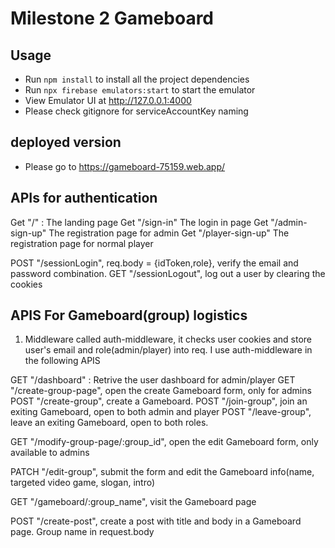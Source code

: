 # Milestone 2 Gameboard

## Usage

* Run  `npm install` to install all the project dependencies
* Run `npx firebase emulators:start` to start the emulator
* View Emulator UI at http://127.0.0.1:4000
* Please check gitignore for serviceAccountKey naming

## deployed version
* Please go to https://gameboard-75159.web.app/

## APIs for authentication
Get "/" : The landing page
Get "/sign-in" The login in page
Get "/admin-sign-up" The registration page for admin
Get "/player-sign-up" The registration page for normal player

POST "/sessionLogin", req.body = {idToken,role}, verify the email and password combination.
GET "/sessionLogout", log out a user by clearing the cookies

## APIS For Gameboard(group) logistics
1. Middleware called auth-middleware, it checks user cookies and store user's email and role(admin/player) into req. I use auth-middleware in the following APIS

GET "/dashboard" : Retrive the user dashboard for admin/player
GET "/create-group-page", open the create Gameboard form, only for admins
POST "/create-group", create a Gameboard.
POST "/join-group", join an exiting Gameboard, open to both admin and player
POST "/leave-group", leave an exiting Gameboard, open to both roles.

GET "/modify-group-page/:group_id", open the edit Gameboard form, only     available to admins

PATCH "/edit-group", submit the form and edit the Gameboard info(name, targeted video game, slogan, intro) 

GET "/gameboard/:group_name", visit the Gameboard page

POST "/create-post", create a post with title and body in a Gameboard page. Group name in request.body




